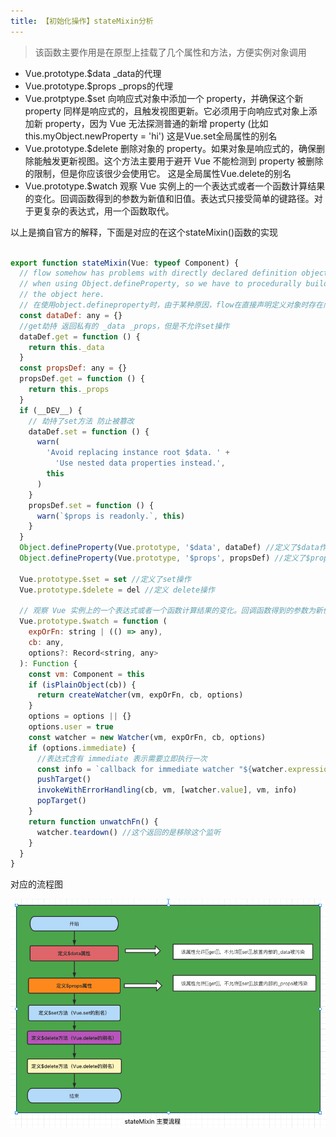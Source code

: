 ```yaml
---
title: 【初始化操作】stateMixin分析
---
```


> 该函数主要作用是在原型上挂载了几个属性和方法，方便实例对象调用

- Vue.prototype.$data  _data的代理
- Vue.prototype.$props  _props的代理
- Vue.protptype.$set 向响应式对象中添加一个 property，并确保这个新 property 同样是响应式的，且触发视图更新。它必须用于向响应式对象上添加新 property，因为 Vue 无法探测普通的新增 property (比如 this.myObject.newProperty = 'hi')   这是Vue.set全局属性的别名
- Vue.prototype.$delete 删除对象的 property。如果对象是响应式的，确保删除能触发更新视图。这个方法主要用于避开 Vue 不能检测到 property 被删除的限制，但是你应该很少会使用它。 这是全局属性Vue.delete的别名
- Vue.prototype.$watch 观察 Vue 实例上的一个表达式或者一个函数计算结果的变化。回调函数得到的参数为新值和旧值。表达式只接受简单的键路径。对于更复杂的表达式，用一个函数取代。

以上是摘自官方的解释，下面是对应的在这个stateMixin()函数的实现

```javascript

export function stateMixin(Vue: typeof Component) {
  // flow somehow has problems with directly declared definition object
  // when using Object.defineProperty, so we have to procedurally build up
  // the object here.
  // 在使用object.defineproperty时，由于某种原因，flow在直接声明定义对象时存在问题，因此我们必须在这里循序渐进地构建对象。
  const dataDef: any = {}
  //get劫持 返回私有的 _data _props，但是不允许set操作
  dataDef.get = function () {
    return this._data
  }
  const propsDef: any = {}
  propsDef.get = function () {
    return this._props
  }
  if (__DEV__) {
    // 劫持了set方法 防止被篡改
    dataDef.set = function () {
      warn(
        'Avoid replacing instance root $data. ' +
          'Use nested data properties instead.',
        this
      )
    }
    propsDef.set = function () {
      warn(`$props is readonly.`, this)
    }
  }
  Object.defineProperty(Vue.prototype, '$data', dataDef) //定义了$data作为访问代理，可以访问私有的_data  Vue 实例观察的数据对象。Vue 实例代理了对其 data 对象 property 的访问。
  Object.defineProperty(Vue.prototype, '$props', propsDef) //定义了$props作为访问代理 可以访问私有的_props 当前组件接收到的 props 对象。Vue 实例代理了对其 props 对象 property 的访问。

  Vue.prototype.$set = set //定义了set操作
  Vue.prototype.$delete = del //定义 delete操作

  // 观察 Vue 实例上的一个表达式或者一个函数计算结果的变化。回调函数得到的参数为新值和旧值。表达式只接受简单的键路径。对于更复杂的表达式，用一个函数取代。 定义了一个watch监听器
  Vue.prototype.$watch = function (
    expOrFn: string | (() => any),
    cb: any,
    options?: Record<string, any>
  ): Function {
    const vm: Component = this
    if (isPlainObject(cb)) {
      return createWatcher(vm, expOrFn, cb, options)
    }
    options = options || {}
    options.user = true
    const watcher = new Watcher(vm, expOrFn, cb, options)
    if (options.immediate) {
      //表达式含有 immediate 表示需要立即执行一次
      const info = `callback for immediate watcher "${watcher.expression}"`
      pushTarget()
      invokeWithErrorHandling(cb, vm, [watcher.value], vm, info)
      popTarget()
    }
    return function unwatchFn() {
      watcher.teardown() //这个返回的是移除这个监听
    }
  }
}

```

对应的流程图

![image-20220827151458071](https://raw.githubusercontent.com/aymfx/pic/mian/img/image-20220827151458071.png)

